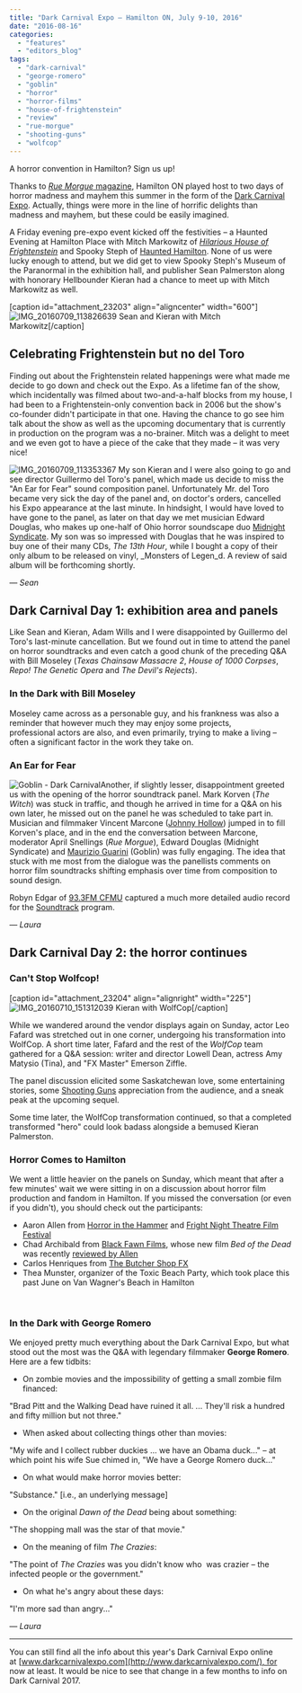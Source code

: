 ```yaml
---
title: "Dark Carnival Expo – Hamilton ON, July 9-10, 2016"
date: "2016-08-16"
categories: 
  - "features"
  - "editors_blog"
tags: 
  - "dark-carnival"
  - "george-romero"
  - "goblin"
  - "horror"
  - "horror-films"
  - "house-of-frightenstein"
  - "review"
  - "rue-morgue"
  - "shooting-guns"
  - "wolfcop"
---
```


A horror convention in Hamilton? Sign us up!

Thanks to [_Rue Morgue_ magazine](http://www.rue-morgue.com/), Hamilton ON played host to two days of horror madness and mayhem this summer in the form of the [Dark Carnival Expo](http://www.darkcarnivalexpo.com/). Actually, things were more in the line of horrific delights than madness and mayhem, but these could be easily imagined.

A Friday evening pre-expo event kicked off the festivities – a Haunted Evening at Hamilton Place with Mitch Markowitz of [_Hilarious House of Frightenstein_](http://www.frightenstein.com/) and Spooky Steph of [Haunted Hamilton](http://www.haunted-hamilton.com/). None of us were lucky enough to attend, but we did get to view Spooky Steph's Museum of the Paranormal in the exhibition hall, and publisher Sean Palmerston along with honorary Hellbounder Kieran had a chance to meet up with Mitch Markowitz as well.

\[caption id="attachment\_23203" align="aligncenter" width="600"\]![IMG_20160709_113826639](https://hellbound.ca/wp-content/uploads/2016/07/IMG_20160709_113826639.jpg) Sean and Kieran with Mitch Markowitz\[/caption\]

## Celebrating Frightenstein but no del Toro

Finding out about the Frightenstein related happenings were what made me decide to go down and check out the Expo. As a lifetime fan of the show, which incidentally was filmed about two-and-a-half blocks from my house, I had been to a Frightenstein-only convention back in 2006 but the show's co-founder didn't participate in that one. Having the chance to go see him talk about the show as well as the upcoming documentary that is currently in production on the program was a no-brainer. Mitch was a delight to meet and we even got to have a piece of the cake that they made – it was very nice!

![IMG_20160709_113353367](https://hellbound.ca/wp-content/uploads/2016/07/IMG_20160709_113353367.jpg) My son Kieran and I were also going to go and see director Guillermo del Toro's panel, which made us decide to miss the "An Ear for Fear" sound composition panel. Unfortunately Mr. del Toro became very sick the day of the panel and, on doctor's orders, cancelled his Expo appearance at the last minute. In hindsight, I would have loved to have gone to the panel, as later on that day we met musician Edward Douglas, who makes up one-half of Ohio horror soundscape duo [Midnight Syndicate](http://www.midnightsyndicate.com/). My son was so impressed with Douglas that he was inspired to buy one of their many CDs, _The 13th Hour_, while I bought a copy of their only album to be released on vinyl, _Monsters of Legen_d. A review of said album will be forthcoming shortly.

_— Sean_

## Dark Carnival Day 1: exhibition area and panels

Like Sean and Kieran, Adam Wills and I were disappointed by Guillermo del Toro's last-minute cancellation. But we found out in time to attend the panel on horror soundtracks and even catch a good chunk of the preceding Q&A with Bill Moseley (_Texas Chainsaw Massacre 2_, _House of 1000 Corpses_, _Repo! The Genetic Opera_ and _The Devil's Rejects_).

### In the Dark with Bill Moseley

Moseley came across as a personable guy, and his frankness was also a reminder that however much they may enjoy some projects, professional actors are also, and even primarily, trying to make a living – often a significant factor in the work they take on.

### An Ear for Fear

![Goblin - Dark Carnival](https://hellbound.ca/wp-content/uploads/2016/08/Goblin-Dark-Carnival-300x300.jpg)Another, if slightly lesser, disappointment greeted us with the opening of the horror soundtrack panel. Mark Korven (_The Witch_) was stuck in traffic, and though he arrived in time for a Q&A on his own later, he missed out on the panel he was scheduled to take part in. Musician and filmmaker Vincent Marcone ([Johnny Hollow](http://www.johnnyhollow.com/)) jumped in to fill Korven's place, and in the end the conversation between Marcone, moderator April Snellings (_Rue Morgue_), Edward Douglas (Midnight Syndicate) and [Maurizio Guarini](http://www.maurizioguarini.com/) (Goblin) was fully engaging. The idea that stuck with me most from the dialogue was the panellists comments on horror film soundtracks shifting emphasis over time from composition to sound design.

Robyn Edgar of [93.3FM CFMU](http://cfmu.msumcmaster.ca/) captured a much more detailed audio record for the [Soundtrack](https://www.facebook.com/soundtrackcfmu/) program.

_— Laura_

## Dark Carnival Day 2: the horror continues

### Can't Stop Wolfcop!

\[caption id="attachment\_23204" align="alignright" width="225"\]![IMG_20160710_151312039](https://hellbound.ca/wp-content/uploads/2016/07/IMG_20160710_151312039-225x300.jpg) Kieran with WolfCop\[/caption\]

While we wandered around the vendor displays again on Sunday, actor Leo Fafard was stretched out in one corner, undergoing his transformation into WolfCop. A short time later, Fafard and the rest of the _WolfCop_ team gathered for a Q&A session: writer and director Lowell Dean, actress Amy Matysio (Tina), and "FX Master" Emerson Ziffle.

The panel discussion elicited some Saskatchewan love, some entertaining stories, some [Shooting Guns](http://shootingguns.ca/) appreciation from the audience, and a sneak peak at the upcoming sequel.

Some time later, the WolfCop transformation continued, so that a completed transformed "hero" could look badass alongside a bemused Kieran Palmerston.

### Horror Comes to Hamilton

We went a little heavier on the panels on Sunday, which meant that after a few minutes' wait we were sitting in on a discussion about horror film production and fandom in Hamilton. If you missed the conversation (or even if you didn't), you should check out the participants:

- Aaron Allen from [Horror in the Hammer](http://www.horrorinthehammer.ca/) and [Fright Night Theatre Film Festival](http://www.frightnighttheatre.com/)
- Chad Archibald from [Black Fawn Films](http://www.blackfawnfilms.com/), whose new film _Bed of the Dead_ was recently [reviewed by Allen](http://www.horrorinthehammer.ca/2016/07/bed-of-dead-review.html)
- Carlos Henriques from [The Butcher Shop FX](http://thebutchershop.ca/)
- Thea Munster, organizer of the Toxic Beach Party, which took place this past June on Van Wagner's Beach in Hamilton

 

### In the Dark with George Romero

We enjoyed pretty much everything about the Dark Carnival Expo, but what stood out the most was the Q&A with legendary filmmaker **George Romero**. Here are a few tidbits:

- On zombie movies and the impossibility of getting a small zombie film financed:

"Brad Pitt and the Walking Dead have ruined it all. ... They'll risk a hundred and fifty million but not three."

- When asked about collecting things other than movies:

"My wife and I collect rubber duckies ... we have an Obama duck..." – at which point his wife Sue chimed in, "We have a George Romero duck..."

- On what would make horror movies better:

"Substance." \[i.e., an underlying message\]

- On the original _Dawn of the Dead_ being about something:

"The shopping mall was the star of that movie."

- On the meaning of film _The Crazies_:

"The point of _The Crazies_ was you didn't know who  was crazier – the infected people or the government."

- On what he's angry about these days:

"I'm more sad than angry..."

_— Laura_

* * *

You can still find all the info about this year's Dark Carnival Expo online at [www.darkcarnivalexpo.com](http://www.darkcarnivalexpo.com/), for now at least. It would be nice to see that change in a few months to info on Dark Carnival 2017.
